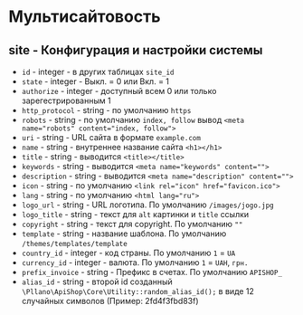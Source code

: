 # Мультисайтовость
## site - Конфигурация и настройки системы
- `id` - integer - в других таблицах `site_id`
- `state` - integer - Выкл. = 0 или Вкл. = 1
- `authorize` - integer - доступный всем 0 или только зарегестрированным 1
- `http_protocol` - string - по умолчанию `https`
- `robots` - string - по умолчанию `index, follow` вывод `<meta name="robots" content="index, follow">`
- `uri` - string - URL сайта в формате `example.com`
- `name` - string - внутреннее название сайта `<h1></h1>`
- `title` - string - выводится `<title></title>`
- `keywords` - string - выводится `<meta name="keywords" content="">`
- `description` - string - выводится `<meta name="description" content="">`
- `icon` - string - по умолчанию `<link rel="icon" href="favicon.ico">`
- `lang` - string - по умолчанию `<html lang="ru">`
- `logo_url` - string - URL логотипа. По умолчанию `/images/jogo.jpg`
- `logo_title` - string - текст для `alt` картинки и `title` ссылки
- `copyright` - string - текст для copyright. По умолчанию `""`
- `template` - string - название шаблона. По умолчанию `/themes/templates/template`
- `country_id` - integer - код страны. По умолчанию `1` = `UA`
- `currency_id` - integer - валюта. По умолчанию `1` = `UAH`, `грн.`
- `prefix_invoice` - string - Префикс в счетах. По умолчанию `APISHOP_`
- `alias_id` - string - второй id созданный `\Pllano\ApiShop\Core\Utility::random_alias_id();` в виде 12 случайных символов (Пример: 2fd4f3fbd83f)
 
